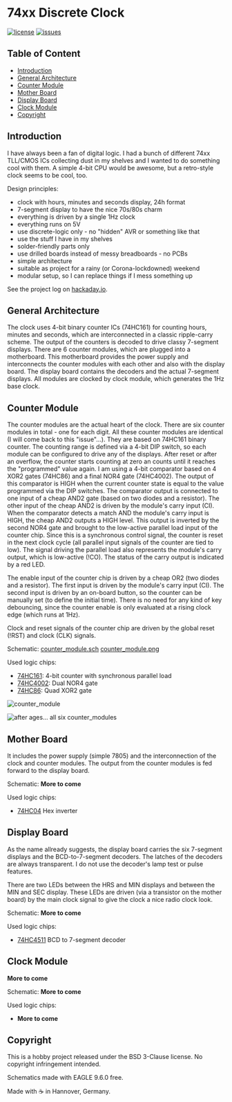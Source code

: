 # 74xx Discrete Clock

[![license](https://img.shields.io/github/license/stnolting/74xx_discrete_clock)](https://github.com/stnolting/74xx_discrete_clock/blob/master/LICENSE)
[![issues](https://img.shields.io/github/issues/stnolting/74xx_discrete_clock)](https://github.com/stnolting/74xx_discrete_clock/issues)


## Table of Content

* [Introduction](#Introduction)
* [General Architecture](#General-Architecture)
* [Counter Module](#Counter-Module)
* [Mother Board](#Mother-Board)
* [Display Board](#Display-Board)
* [Clock Module](#Clock-Module)
* [Copyright](#Copyright)



## Introduction

I have always been a fan of digital logic. I had a bunch of different 74xx TLL/CMOS ICs collecting dust in my shelves and I
wanted to do something cool with them. A simple 4-bit CPU would be awesome, but a retro-style clock seems to be cool, too.

Design principles:
* clock with hours, minutes and seconds display, 24h format
* 7-segment display to have the nice 70s/80s charm
* everything is driven by a single 1Hz clock
* everything runs on 5V
* use discrete-logic only - no "hidden" AVR or something like that
* use the stuff I have in my shelves
* solder-friendly parts only
* use drilled boards instead of messy breadboards - no PCBs
* simple architecture
* suitable as project for a rainy (or Corona-lockdowned) weekend
* modular setup, so I can replace things if I mess something up

See the project log on [hackaday.io](https://hackaday.io/project/171731-74xx-discrete-clock).



## General Architecture

The clock uses 4-bit binary counter ICs (74HC161) for counting hours, minutes and seconds, which are interconnected in a classic ripple-carry scheme.
The output of the counters is decoded to drive classy 7-segment displays. There are 6 counter modules, which are plugged into a
motherboard. This motherboard provides the power supply and interconnects the counter modules with each other and also with
the display board. The display board contains the decoders and the actual 7-segment displays. All modules are clocked by clock module, which
generates the 1Hz base clock.



## Counter Module

The counter modules are the actual heart of the clock. There are six counter modules in total - one for each digit. 
All these counter modules are identical (I will come back to this "issue"...). They are based on 74HC161 binary counter. The counting range is defined
via a 4-bit DIP switch, so each module can be configured to drive any of the displays. After reset or after an overflow, the counter starts counting
at zero an counts until it reaches the "programmed" value again. I am using a 4-bit comparator based on 4 XOR2 gates (74HC86) and a final NOR4 gate (74HC4002).
The output of this comparator is HIGH when the current counter state is equal to the value programmed via the DIP switches. The comparator output is connected
to one input of a cheap AND2 gate (based on two diodes and a resistor). The other input of the cheap AND2 is driven by the module's carry input (CI).
When the comparator detects a match AND the module's carry input is HIGH, the cheap AND2 outputs a HIGH level. This output is inverted by the second NOR4
gate and brought to the low-active parallel load input of the counter chip. Since this is a synchronous control signal, the counter is reset in the next clock
cycle (all parallel input signals of the counter are tied to low). The signal driving the parallel load also represents the module's carry output, which
is low-active (!CO). The status of the carry output is indicated by a red LED.

The enable input of the counter chip is driven by a cheap OR2 (two diodes and a resistor). The first input is driven by the module's carry input (CI).
The second input is driven by an on-board button, so the counter can be manually set (to define the initial time). There is no need for any kind of
key debouncing, since the counter enable is only evaluated at a rising clock edge (which runs at 1Hz).

Clock and reset signals of the counter chip are driven by the global reset (!RST) and clock (CLK) signals.

Schematic: [counter_module.sch](https://github.com/stnolting/74xx_discrete_clock/blob/master/schematic/counter_module.sch) [counter_module.png](https://github.com/stnolting/74xx_discrete_clock/blob/master/schematic/counter_module.png)

Used logic chips:
* [74HC161](https://github.com/stnolting/74xx_discrete_clock/blob/master/datasheets/74HC161.pdf): 4-bit counter with synchronous parallel load
* [74HC4002](https://github.com/stnolting/74xx_discrete_clock/blob/master/datasheets/74HC_HCT4002_Q100.pdf): Dual NOR4 gate
* [74HC86](https://github.com/stnolting/74xx_discrete_clock/blob/master/datasheets/74HC_HCT86.pdf): Quad XOR2 gate

![counter_module](https://github.com/stnolting/74xx_discrete_clock/blob/master/img/counter_module.jpg)

![after ages... all six counter_modules](https://github.com/stnolting/74xx_discrete_clock/blob/master/img/counter_modules.jpg)



## Mother Board

It includes the power supply (simple 7805) and the interconnection of the clock and counter modules.
The output from the counter modules is fed forward to the display board.

Schematic: **More to come**

Used logic chips:
* [74HC04](https://github.com/stnolting/74xx_discrete_clock/blob/master/datasheets/74HC_HCT04.pdf) Hex inverter



## Display Board

As the name allready suggests, the display board carries the six 7-segment displays and the BCD-to-7-segment decoders. The latches of the decoders
are always transparent. I do not use the decoder's lamp test or pulse features.

There are two LEDs between the HRS and MIN displays and between the MIN and SEC display. These LEDs are driven (via
a transistor on the mother board) by the main clock signal to give the clock a nice radio clock look.

Schematic: **More to come**

Used logic chips:
* [74HC4511](https://github.com/stnolting/74xx_discrete_clock/blob/master/datasheets/74HC_HCT4511.pdf) BCD to 7-segment decoder



## Clock Module

**More to come**

Schematic: **More to come**

Used logic chips:
* **More to come**



## Copyright

This is a hobby project released under the BSD 3-Clause license. No copyright infringement intended.

Schematics made with EAGLE 9.6.0 free.


Made with :coffee: in Hannover, Germany.

